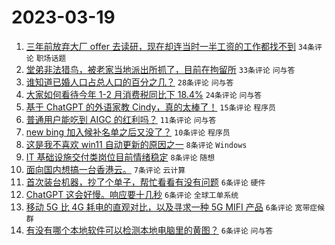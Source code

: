 # 2023-03-19

1. [三年前放弃大厂 offer 去读研，现在却连当时一半工资的工作都找不到](https://www.v2ex.com/t/925245) `34条评论` `职场话题`
1. [堂弟非法猎鸟，被老家当地派出所抓了，目前在拘留所](https://www.v2ex.com/t/925247) `33条评论` `问与答`
1. [谁知道已婚人口占总人口的百分之几？](https://www.v2ex.com/t/925228) `28条评论` `问与答`
1. [大家如何看待今年 1-2 月消费税同比下 18.4%](https://www.v2ex.com/t/925257) `24条评论` `问与答`
1. [基于 ChatGPT 的外语家教 Cindy，真的太棒了！](https://www.v2ex.com/t/925213) `15条评论` `程序员`
1. [普通用户能吃到 AIGC 的红利吗？](https://www.v2ex.com/t/925210) `11条评论` `问与答`
1. [new bing 加入候补名单之后又没了？](https://www.v2ex.com/t/925241) `10条评论` `程序员`
1. [这是我不喜欢 win11 自动更新的原因之一](https://www.v2ex.com/t/925251) `8条评论` `Windows`
1. [IT 基础设施交付类岗位目前情绪稳定](https://www.v2ex.com/t/925250) `8条评论` `随想`
1. [面向国内想搞一台香港云。](https://www.v2ex.com/t/925254) `7条评论` `云计算`
1. [首次装台机器，抄了个单子，帮忙看看有没有问题](https://www.v2ex.com/t/925267) `6条评论` `硬件`
1. [ChatGPT 这会好慢。响应要十几秒](https://www.v2ex.com/t/925234) `6条评论` `全球工单系统`
1. [移动 5G 比 4G 耗电的直观对比，以及寻求一种 5G MIFI 产品](https://www.v2ex.com/t/925218) `6条评论` `宽带症候群`
1. [有没有哪个本地软件可以检测本地电脑里的黄图？](https://www.v2ex.com/t/925215) `6条评论` `问与答`
